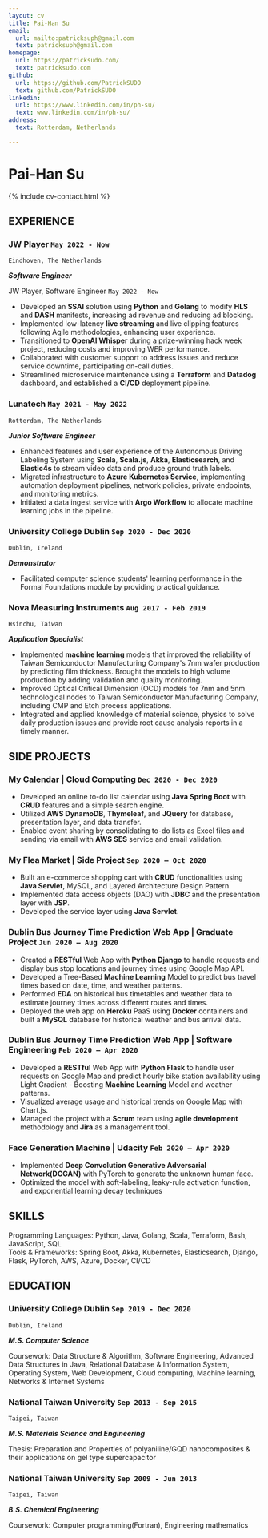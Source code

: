 ```yaml
---
layout: cv
title: Pai-Han Su
email:
  url: mailto:patricksuph@gmail.com
  text: patricksuph@gmail.com
homepage:
  url: https://patricksudo.com/
  text: patricksudo.com
github:
  url: https://github.com/PatrickSUDO
  text: github.com/PatrickSUDO
linkedin:
  url: https://www.linkedin.com/in/ph-su/
  text: www.linkedin.com/in/ph-su/
address:
  text: Rotterdam, Netherlands

---
```


# Pai-Han **Su**

<!--
include contact information from the front matter
Supported arguments:
    - homepage: url, text
    - phone
    - email
-->

{% include cv-contact.html %}

## EXPERIENCE

### **JW Player**  `May 2022 - Now`

```
Eindhoven, The Netherlands
```

**_Software Engineer_**

JW Player, Software Engineer `May 2022 - Now`
- Developed an **SSAI** solution using **Python** and **Golang** to modify **HLS** and **DASH** manifests, increasing ad revenue and reducing ad blocking.
- Implemented low-latency **live streaming** and live clipping features following Agile methodologies, enhancing user experience.
- Transitioned to **OpenAI Whisper** during a prize-winning hack week project, reducing costs and improving WER performance.
- Collaborated with customer support to address issues and reduce service downtime, participating on-call duties.
- Streamlined microservice maintenance using a **Terraform** and **Datadog** dashboard, and established a **CI/CD** deployment pipeline.


### **Lunatech**  `May 2021 - May 2022`

```
Rotterdam, The Netherlands
```

**_Junior Software Engineer_**

- Enhanced features and user experience of the Autonomous Driving Labeling System using **Scala**, **Scala.js**, **Akka**, **Elasticsearch**, and **Elastic4s** to stream video data and produce ground truth labels.
- Migrated infrastructure to **Azure Kubernetes Service**, implementing automation deployment pipelines, network policies, private endpoints, and monitoring metrics.
- Initiated a data ingest service with **Argo Workflow** to allocate machine learning jobs in the pipeline.

### **University College Dublin**  `Sep 2020 - Dec 2020`

```
Dublin, Ireland
```

**_Demonstrator_**

- Facilitated computer science students' learning performance in the Formal Foundations module by providing practical guidance.

### **Nova Measuring Instruments**  `Aug 2017 - Feb 2019`

```
Hsinchu, Taiwan
```

**_Application Specialist_**

- Implemented **machine learning** models that improved the reliability of Taiwan Semiconductor Manufacturing Company's 7nm wafer production by predicting film thickness. Brought the models to high volume production by adding validation and quality monitoring.
- Improved Optical Critical Dimension (OCD) models for 7nm and 5nm technological nodes to Taiwan Semiconductor Manufacturing Company, including CMP and Etch process applications.
- Integrated and applied knowledge of material science, physics to solve daily production issues and provide root cause analysis reports in a timely manner.


## SIDE PROJECTS

### **My Calendar** | Cloud Computing `Dec 2020 - Dec 2020`

- Developed an online to-do list calendar using **Java Spring Boot** with **CRUD** features and a simple search engine.
- Utilized **AWS DynamoDB**, **Thymeleaf**, and **JQuery** for database, presentation layer, and data transfer.
- Enabled event sharing by consolidating to-do lists as Excel files and sending via email with **AWS SES** service and email validation.

### **My Flea Market** | Side Project `Sep 2020 – Oct 2020`

- Built an e-commerce shopping cart with **CRUD** functionalities using **Java Servlet**, MySQL, and Layered Architecture Design Pattern.
- Implemented data access objects (DAO) with **JDBC** and the presentation layer with **JSP**.
- Developed the service layer using **Java Servlet**.

### **Dublin Bus Journey Time Prediction Web App** | Graduate Project  `Jun 2020 – Aug 2020`

- Created a **RESTful** Web App with **Python Django** to handle requests and display bus stop locations and journey times using Google Map API.
- Developed a Tree-Based **Machine Learning** Model to predict bus travel times based on date, time, and weather patterns.
- Performed **EDA** on historical bus timetables and weather data to estimate journey times across different routes and times.
- Deployed the web app on **Heroku** PaaS using **Docker** containers and built a **MySQL** database for historical weather and bus arrival data.

### **Dublin Bus Journey Time Prediction Web App** | Software Engineering  `Feb 2020 – Apr 2020`

- Developed a **RESTful** Web App with **Python Flask** to handle user requests on Google Map and predict hourly bike station availability using Light Gradient - Boosting **Machine Learning** Model and weather patterns.
- Visualized average usage and historical trends on Google Map with Chart.js.
- Managed the project with a **Scrum** team using **agile development** methodology and **Jira** as a management tool.


### **Face Generation Machine** | Udacity  `Feb 2020 – Apr 2020`

- Implemented **Deep Convolution Generative Adversarial Network(DCGAN)** with PyTorch to generate the unknown human face.
- Optimized the model with soft-labeling, leaky-rule activation function, and exponential learning decay techniques


## SKILLS

Programming Languages: Python, Java, Golang, Scala, Terraform, Bash, JavaScript, SQL
<br>
Tools & Frameworks: Spring Boot, Akka, Kubernetes, Elasticsearch, Django, Flask, PyTorch, AWS, Azure, Docker, CI/CD

## EDUCATION

### **University College Dublin** `Sep 2019 - Dec 2020`

```
Dublin, Ireland
```

**_M.S. Computer Science_**

Coursework: Data Structure & Algorithm, Software Engineering, Advanced Data Structures in Java, Relational Database & Information System, Operating System, Web Development, Cloud computing, Machine learning, Networks & Internet Systems

### **National Taiwan University**   `Sep 2013 - Sep 2015`

```
Taipei, Taiwan
```

**_M.S. Materials Science and Engineering_**

Thesis: Preparation and Properties of polyaniline/GQD nanocomposites & their applications on gel type supercapacitor

### **National Taiwan University**   `Sep 2009 - Jun 2013`

```
Taipei, Taiwan
```

**_B.S. Chemical Engineering_**

Coursework: Computer programming(Fortran), Engineering mathematics




<!-- ### Footer

Last updated: April 2023 -->
